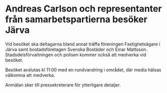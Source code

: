 # Andreas Carlson och representanter från samarbetspartierna besöker Järva

Vid besöket ska deltagarna bland annat träffa föreningen Fastighetsägare i Järva samt bostadsföretagen Svenska Bostäder och Einar Mattsson. Stadsdelsförvaltningen och polisen kommer också att medverka vid besöket.

Besöket avslutas kl 11:00 med en rundvandring i området, där media hälsas välkomna att medverka.

Anmälan sker till pressekreterare för ytterligare detaljer.
